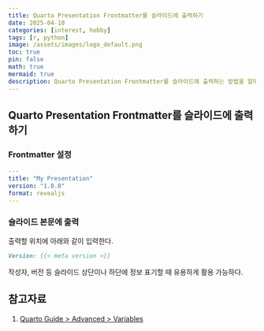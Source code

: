 ```yaml
---
title: Quarto Presentation Frontmatter를 슬라이드에 출력하기
date: 2025-04-10 
categories: [interest, hobby]
tags: [r, python]
image: /assets/images/logo_default.png
toc: true
pin: false
math: true
mermaid: true
description: Quarto Presentation Frontmatter를 슬라이드에 출력하는 방법을 알아본다.
---
```


## Quarto Presentation Frontmatter를 슬라이드에 출력하기

### Frontmatter 설정

```yaml
---
title: "My Presentation"
version: "1.0.0"
format: revealjs
---
```

### 슬라이드 본문에 출력

출력할 위치에 아래와 같이 입력한다.

```markdown
Version: {{< meta version >}}
```

작성자, 버전 등 슬라이드 상단이나 하단에 정보 표기할 때 유용하게 활용 가능하다.

## 참고자료

1. [Quarto Guide > Advanced > Variables](https://quarto.org/docs/authoring/variables.html)
